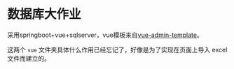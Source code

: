# 数据库大作业

采用springboot+vue+sqlserver，vue模板来自[vue-admin-template](https://panjiachen.github.io/vue-admin-template)。

这两个 `vue` 文件夹具体什么作用已经忘记了，好像是为了实现在页面上导入 excel 文件而建立的。
